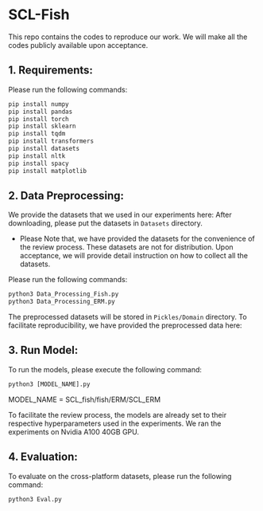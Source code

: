 # SCL-Fish


This repo contains the codes to reproduce our work. We will make all the codes publicly available upon acceptance.


## 1. Requirements:

Please run the following commands:</br>
```diff
pip install numpy
pip install pandas
pip install torch
pip install sklearn
pip install tqdm
pip install transformers
pip install datasets
pip install nltk
pip install spacy
pip install matplotlib
```


## 2. Data Preprocessing:

We provide the datasets that we used in our experiments here:
After downloading, please put the datasets in ```Datasets``` directory.

+ Please Note that, we have provided the datasets for the convenience of the review process. These datasets are not for distribution. Upon acceptance, we will provide detail instruction on how to collect all the datasets.


Please run the following commands:
```diff
python3 Data_Processing_Fish.py
python3 Data_Processing_ERM.py
```

The preprocessed datasets will be stored in ```Pickles/Domain``` directory.
To facilitate reproducibility, we have provided the preprocessed data here: 



## 3. Run Model:

To run the models, please execute the following command:
```diff
python3 [MODEL_NAME].py
```
MODEL_NAME = SCL_fish/fish/ERM/SCL_ERM

To facilitate the review process, the models are already set to their respective hyperparameters used in the experiments.
We ran the experiments on Nvidia A100 40GB GPU.



## 4. Evaluation:

To evaluate on the cross-platform datasets, please run the following command:
```diff
python3 Eval.py
```
